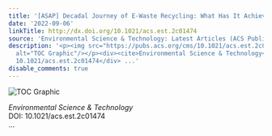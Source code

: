 ```yaml
---
title: '[ASAP] Decadal Journey of E‑Waste Recycling: What Has It Achieved?'
date: '2022-09-06'
linkTitle: http://dx.doi.org/10.1021/acs.est.2c01474
source: 'Environmental Science & Technology: Latest Articles (ACS Publications)'
description: '<p><img src="https://pubs.acs.org/cms/10.1021/acs.est.2c01474/asset/images/medium/es2c01474_0005.gif"
  alt="TOC Graphic"/></p><div><cite>Environmental Science & Technology</cite></div><div>DOI:
  10.1021/acs.est.2c01474</div> ...'
disable_comments: true
---
```

<p><img src="https://pubs.acs.org/cms/10.1021/acs.est.2c01474/asset/images/medium/es2c01474_0005.gif" alt="TOC Graphic"/></p><div><cite>Environmental Science & Technology</cite></div><div>DOI: 10.1021/acs.est.2c01474</div> ...